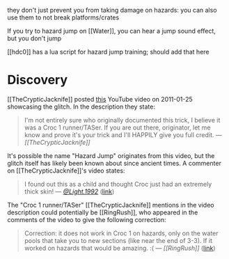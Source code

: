 they don't just prevent you from taking damage on hazards: you can also use them to not break platforms/crates

If you try to hazard jump on [[Water]], you can hear a jump sound effect, but you don't jump

[[hdc0]] has a lua script for hazard jump training; should add that here
# Discovery
[[TheCrypticJacknife]] posted [this](https://youtu.be/Ruy_m80tN9c) YouTube video on 2011-01-25 showcasing the glitch. In the description they state:

> I'm not entirely sure who originally documented this trick, I believe it was a Croc 1 runner/TASer. If you are out there, originator, let me know and prove it's your trick and I'll HAPPILY give you full credit.
> &mdash; <cite>[[TheCrypticJacknife]]</cite>

It's possible the name "Hazard Jump" originates from this video, but the glitch itself has likely been known about since ancient times. A commenter on [[TheCrypticJacknife]]'s video states:

> I found out this as a child and thought Croc just had an extremely thick skin!
> &mdash; <cite>[@Light.1992](https://www.youtube.com/@Light.1992)</cite> ([link](https://www.youtube.com/watch?v=Ruy_m80tN9c&lc=UghQWwJKVn8QCngCoAEC))

The "Croc 1 runner/TASer" [[TheCrypticJacknife]] mentions in the video description could potentially be [[RingRush]], who appeared in the comments of the video to give the following correction:

> Correction: it does not work in Croc 1 on hazards, only on the water pools that take you to new sections (like near the end of 3-3). If it worked on hazards that would be amazing. :(
> &mdash; <cite>[[RingRush]]</cite> ([link](https://www.youtube.com/watch?v=Ruy_m80tN9c&lc=UgzozgP_jwClQjz0JvJ4AaABAg))